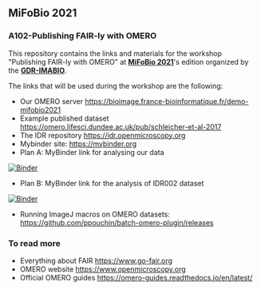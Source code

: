 ## MiFoBio 2021
### A102-Publishing FAIR-ly with OMERO

This repository contains the links and materials for the workshop "Publishing FAIR-ly with OMERO" at [**MiFoBio 2021**](http://imabio-cnrs.fr/mifobio/programme/)'s edition organized by the [**GDR-IMABIO**](http://imabio-cnrs.fr).

The links that will be used during the workshop are the following:

- Our OMERO server https://bioimage.france-bioinformatique.fr/demo-mifobio2021
- Example published dataset https://omero.lifesci.dundee.ac.uk/pub/schleicher-et-al-2017
- The IDR repository https://idr.openmicroscopy.org
- Mybinder site: https://mybinder.org
- Plan A: MyBinder link for analysing our data

[![Binder](https://mybinder.org/badge_logo.svg)](https://mybinder.org/v2/gh/juliomateoslangerak/mifobio_2021.git/HEAD)

- Plan B: MyBinder link for the analysis of IDR002 dataset

[![Binder](https://mybinder.org/badge_logo.svg)](https://mybinder.org/v2/gh/ome/omero-guide-cellprofiler/master?filepath=notebooks/idr0002.ipynb)

- Running ImageJ macros on OMERO datasets: https://github.com/ppouchin/batch-omero-plugin/releases

### To read more
- Everything about FAIR https://www.go-fair.org
- OMERO website https://www.openmicroscopy.org
- Official OMERO guides https://omero-guides.readthedocs.io/en/latest/